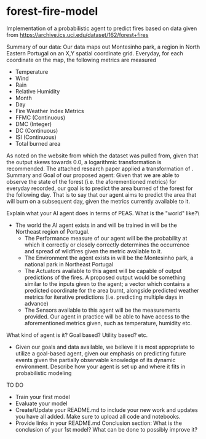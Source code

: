 # forest-fire-model

Implementation of a probabilistic agent to predict fires based on data given from https://archive.ics.uci.edu/dataset/162/forest+fires <br>

Summary of our data: Our data maps out Montesinho park, a region in North Eastern Portugal on an X,Y spatial coordinate grid. Everyday, for each coordinate on the map, the following metrics are measured
* Temperature
* Wind
* Rain
* Relative Humidity
* Month
* Day
* Fire Weather Index Metrics
* FFMC (Continuous)
* DMC (Integer)
* DC (Continuous)
* ISI (Continuous)
* Total burned area

As noted on the website from which the dataset was pulled from, given that the output skews towards 0.0, a logarithmic transformation is recommended. The attached research paper applied a transformation of .
Summary and Goal of our proposed agent: Given that we are able to observe the state of the forest (i.e. the aforementioned metrics) for everyday recorded, our goal is to predict the area burned of the forest for the following day. That is to say that our agent aims to predict the area that will burn on a subsequent day, given the metrics currently available to it.

Explain what your AI agent does in terms of PEAS. What is the "world" like?\
* The world the AI agent exists in and will be trained in will be the Northeast region of Portugal.
  * The Performance measure of our agent will be the probability at which it correctly or closely correctly determines the occurrence and spread of wildfires given the metric available to it.
  * The Environment the agent exists in will be the Montesinho park, a national park in Northeast Portugal
  * The Actuators available to this agent will be capable of output predictions of the fires. A proposed output would be something similar to the inputs given to the agent; a vector which contains a predicted coordinate for the area burnt, alongside predicted weather metrics for iterative predictions (i.e. predicting multiple days in advance)
  * The Sensors available to this agent will be the measurements provided. Our agent in practice will be able to have access to the aforementioned metrics given, such as temperature, humidity etc.

What kind of agent is it? Goal based? Utility based? etc. 
 * Given our goals and data available, we believe it is most appropriate to utilize a goal-based agent, given our emphasis on predicting future events given the partially observable knowledge of its dynamic environment.
Describe how your agent is set up and where it fits in probabilistic modeling


TO DO
* Train your first model
* Evaluate your model
* Create/Update your README.md to include your new work and updates you have all added. Make sure to upload all code and notebooks. 
* Provide links in your README.md
Conclusion section: What is the conclusion of your 1st model? What can be done to possibly improve it?
